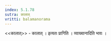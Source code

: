 ```yaml
---
index: 5.1.78
sutra: कालात्‌
vritti: balamanorama
---
```


<<कालात्>> - कालात् । इत्यतः प्रागिति । व्याख्यानादिति भावः । 